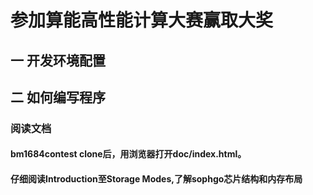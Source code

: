 # 参加算能高性能计算大赛赢取大奖
## 一 开发环境配置
## 二 如何编写程序
### 阅读文档
#### bm1684contest clone后，用浏览器打开doc/index.html。
#### 仔细阅读Introduction至Storage Modes,了解sophgo芯片结构和内存布局
#### 
